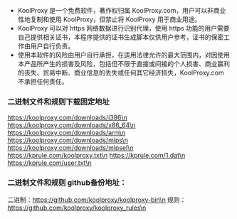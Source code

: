 * KoolProxy 是一个免费软件，著作权归属 KoolProxy.com，用户可以非商业性地复制和使用 KoolProxy，但禁止将 KoolProxy 用于商业用途。
* KoolProxy 可以对 https 网络数据进行识别代理，使用 https 功能的用户需要自己提供相关证书，本程序提供的证书生成脚本仅供用户参考，证书的保密工作由用户自行负责。
* 使用本软件的风险由用户自行承担，在适用法律允许的最大范围内，对因使用本产品所产生的损害及风险，包括但不限于直接或间接的个人损害、商业赢利的丧失、贸易中断、商业信息的丢失或任何其它经济损失，KoolProxy.com 不承担任何责任。

### 二进制文件和规则下载固定地址
https://koolproxy.com/downloads/i386\n
https://koolproxy.com/downloads/x86_64\n
https://koolproxy.com/downloads/arm\n
https://koolproxy.com/downloads/mips\n
https://koolproxy.com/downloads/mipsel\n
https://kprule.com/koolproxy.txt\n
https://kprule.com/1.dat\n
https://kprule.com/user.txt\n
### 二进制文件和规则 github备份地址：
二进制：https://github.com/koolproxy/koolproxy-bin\n
规则：https://github.com/koolproxy/koolproxy_rules\n